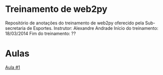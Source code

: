 # Treinamento de web2py
Repositório de anotações do treinamento de web2py oferecido pela Sub-secretaria de Esportes.
Instrutor: Alexandre Andrade
Início do treinamento: 18/03/2014
Fim do treinamento: ??
# Aulas
[Aula #1](https://github.com/luizpedone/treinamento-web2py/blob/master/aulas/)
